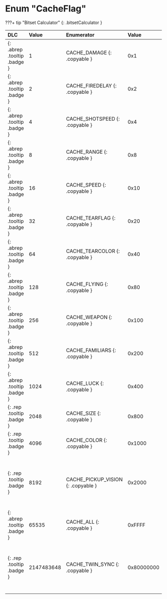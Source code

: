# Enum "CacheFlag"

???+ tip "Bitset Calculator"
    [](#){: .bitsetCalculator }

|DLC|Value|Enumerator|Value|Comment|
|:--|:--|:--|:--|:--|
|[ ](#){: .abrep .tooltip .badge }|1 |CACHE_DAMAGE {: .copyable } | 0x1 | |
|[ ](#){: .abrep .tooltip .badge }|2 |CACHE_FIREDELAY {: .copyable } | 0x2 |  |
|[ ](#){: .abrep .tooltip .badge }|4 |CACHE_SHOTSPEED {: .copyable } | 0x4 |  |
|[ ](#){: .abrep .tooltip .badge }|8 |CACHE_RANGE {: .copyable } | 0x8 |  |
|[ ](#){: .abrep .tooltip .badge }|16 |CACHE_SPEED {: .copyable } | 0x10 |  |
|[ ](#){: .abrep .tooltip .badge }|32 |CACHE_TEARFLAG {: .copyable } | 0x20 |  |
|[ ](#){: .abrep .tooltip .badge }|64 |CACHE_TEARCOLOR {: .copyable } | 0x40 |  |
|[ ](#){: .abrep .tooltip .badge }|128 |CACHE_FLYING {: .copyable } | 0x80 |  |
|[ ](#){: .abrep .tooltip .badge }|256 |CACHE_WEAPON {: .copyable } | 0x100 |  |
|[ ](#){: .abrep .tooltip .badge }|512 |CACHE_FAMILIARS {: .copyable } | 0x200 |  |
|[ ](#){: .abrep .tooltip .badge }|1024 |CACHE_LUCK {: .copyable } | 0x400 |  |
|[ ](#){: .rep .tooltip .badge }|2048 |CACHE_SIZE {: .copyable } | 0x800 | invalidates player size |
|[ ](#){: .rep .tooltip .badge }|4096 |CACHE_COLOR {: .copyable } | 0x1000 | invalidates player color |
|[ ](#){: .rep .tooltip .badge }|8192 |CACHE_PICKUP_VISION {: .copyable } | 0x2000 | invalidates effects that predict pickup drops (i.e. Guppy's Eye) |
|[ ](#){: .abrep .tooltip .badge }|65535 |CACHE_ALL {: .copyable } | 0xFFFF |  |
|[ ](#){: .rep .tooltip .badge }|2147483648 |CACHE_TWIN_SYNC {: .copyable } | 0x80000000 | special cache flag used when syncing Jacob and Esau's speed |